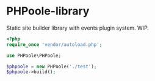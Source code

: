 # PHPoole-library

Static site builder library with events plugin system. WIP.

```php
<?php
require_once 'vendor/autoload.php';

use PHPoole\PHPoole;

$phpoole = new PHPoole('./test');
$phpoole->build();
```
